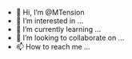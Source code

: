 - 👋 Hi, I’m @MTension
- 👀 I’m interested in ...
- 🌱 I’m currently learning ...
- 💞️ I’m looking to collaborate on ...
- 📫 How to reach me ...

<!---
MTension/MTension is a ✨ special ✨ repository because its `README.md` (this file) appears on your GitHub profile.
You can click the Preview link to take a look at your changes.
--
